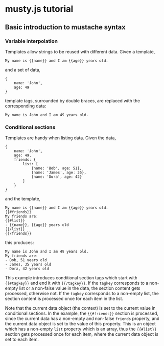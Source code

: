 # musty.js tutorial

## Basic introduction to mustache syntax

### Variable interpolation

Templates allow strings to be reused with different data. Given a template,
```
My name is {{name}} and I am {{age}} years old.
```
and a set of data,
```
{
    name: 'John',
    age: 49
}
```
template tags, surrounded by double braces, are replaced with the corresponding data:
```
My name is John and I am 49 years old.
```
### Conditional sections

Templates are handy when listing data. Given the data,

```
{
    name: 'John',
    age: 49,
    friends: {
        list: [
            {name: 'Bob', age: 51},
            {name: 'James', age: 35},
            {name: 'Dora', age: 42}
        ]
    }
}
```
and the template,
```
My name is {{name}} and I am {{age}} years old.
{{#friends}}
My friends are:
{{#list}}
- {{name}}, {{age}} years old
{{/list}}
{{/friends}}
```
this produces:
```
My name is John and I am 49 years old.
My friends are:
- Bob, 51 years old
- James, 35 years old
- Dora, 42 years old
```
This example introduces conditional section tags which start with `{{#tagkey}}` and end it with `{{/tagkey}}`. If the `tagkey` corresponds to a non-empty list or a non-false value in the data, the section content gets processed, otherwise not. If the `tagkey` corresponds to a non-empty list, the section content is processed once for each item in the list.

Note that the current data object (the context) is set to the current value in conditional sections. In the example, the `{{#friends}}` section is processed, since the current data has a non-empty and non-false `friends` property, and the current data object is set to the value of this property. This is an object which has a non-empty `list` property which is an array, thus the `{{#list}}` section gets processed once for each item, where the current data object is set to each item.
